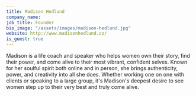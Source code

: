 ```yaml
---
title: Madison Hedlund
company_name: 
job_title: Founder
bio_image: "/assets/images/madison-hedlund.jpg"
website: http://www.madisonhedlund.co/
is_guest: true
---
```


Madison is a life coach and speaker who helps women own their story, find their power, and come alive to their most vibrant, confident selves. Known for her soulful spirit both online and in person, she brings authenticity, power, and creativity into all she does. Whether working one on one with clients or speaking to a large group, it's Madison's deepest desire to see women step up to their very best and truly come alive.
